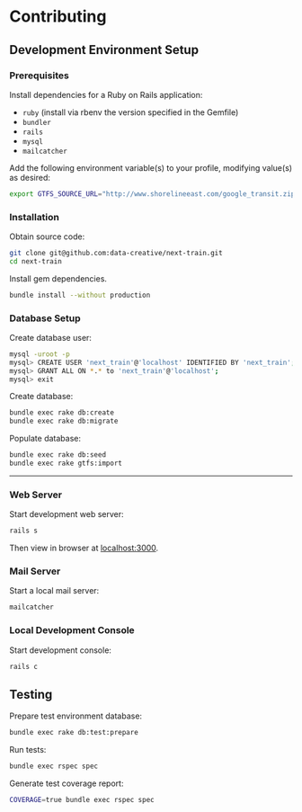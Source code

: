# Contributing

## Development Environment Setup

### Prerequisites

Install dependencies for a Ruby on Rails application:

 + `ruby` (install via rbenv the version specified in the Gemfile)
 + `bundler`
 + `rails`
 + `mysql`
 + `mailcatcher`

Add the following environment variable(s) to your profile, modifying value(s) as desired:

````sh
export GTFS_SOURCE_URL="http://www.shorelineeast.com/google_transit.zip"
````

### Installation

Obtain source code:

```` sh
git clone git@github.com:data-creative/next-train.git
cd next-train
````

Install gem dependencies.

```` sh
bundle install --without production
````

### Database Setup

Create database user:

```` sh
mysql -uroot -p
mysql> CREATE USER 'next_train'@'localhost' IDENTIFIED BY 'next_train';
mysql> GRANT ALL ON *.* to 'next_train'@'localhost';
mysql> exit
````

Create database:

```` sh
bundle exec rake db:create
bundle exec rake db:migrate
````

Populate database:

```` sh
bundle exec rake db:seed
bundle exec rake gtfs:import
````

<hr>

### Web Server

Start development web server:

```` sh
rails s
````

Then view in browser at [localhost:3000](localhost:3000).

### Mail Server

Start a local mail server:

```sh
mailcatcher
```

### Local Development Console

Start development console:

```` sh
rails c
````

## Testing

Prepare test environment database:

```` sh
bundle exec rake db:test:prepare
````

Run tests:

```` sh
bundle exec rspec spec
````

Generate test coverage report:

```sh
COVERAGE=true bundle exec rspec spec
```

